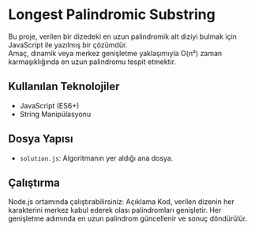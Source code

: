 # Longest Palindromic Substring

Bu proje, verilen bir dizedeki en uzun palindromik alt diziyi bulmak için JavaScript ile yazılmış bir çözümdür.  
Amaç, dinamik veya merkez genişletme yaklaşımıyla O(n²) zaman karmaşıklığında en uzun palindromu tespit etmektir.  

## Kullanılan Teknolojiler
- JavaScript (ES6+)
- String Manipülasyonu

## Dosya Yapısı
- `solution.js`: Algoritmanın yer aldığı ana dosya.

## Çalıştırma
Node.js ortamında çalıştırabilirsiniz:
Açıklama
Kod, verilen dizenin her karakterini merkez kabul ederek olası palindromları genişletir.
Her genişletme adımında en uzun palindrom güncellenir ve sonuç döndürülür.
